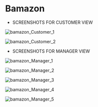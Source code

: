# Bamazon

- SCREENSHOTS FOR CUSTOMER VIEW

![bamazon_Customer_1]()

![bamazon_Customer_2]()

- SCREENSHOTS FOR MANAGER VIEW

![bamazon_Manager_1]()

![bamazon_Manager_2]()

![bamazon_Manager_3]()

![bamazon_Manager_4]()

![bamazon_Manager_5]()
